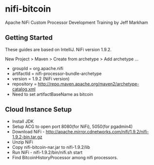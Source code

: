 # nifi-bitcoin
Apache NiFi Custom Processor Development Training by Jeff Markham

## Getting Started
These guides are based on IntelliJ. NiFi version 1.9.2.

New Project > Maven > Create from archetype > Add archetype ...
* groupId = org.apache.nifi
* artifactId = nifi-processor-bundle-archetype
* version = 1.9.2 (NiFi version)
* repository = http://repo.maven.apache.org/maven2/archetype-catalog.xml
* Need to set artifactBaseName as bitcoin

## Cloud Instance Setup
* Install JDK
* Setup ACG to open port 8080(for NiFi), 5050(for pgadmin4)
* Download NiFi - http://apache.mirror.cdnetworks.com/nifi/1.9.2/nifi-1.9.2-bin.tar.gz
* Unzip NiFi
* Copy nifi-bitcoin-nar.jar to nifi-1.9.2/lib
* Run NiFi - nifi-1.9.2/bin/nifi.sh start
* Find BitcoinHistoryProcessor among nifi processors.
